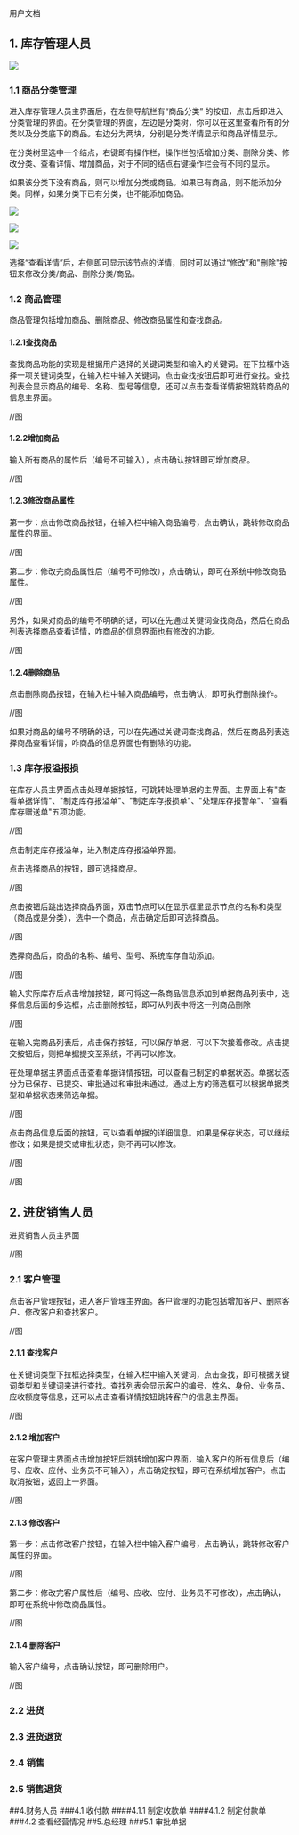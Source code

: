 用户文档



## 1. 库存管理人员

![](http://101.37.19.32:10080/FX/MSPSS/raw/master/doc/img/%E7%94%A8%E6%88%B7%E6%96%87%E6%A1%A3/%E5%BA%93%E5%AD%98%E7%AE%A1%E7%90%86%E4%BA%BA%E5%91%98%E4%B8%BB%E7%95%8C%E9%9D%A2.png)

### 1.1 商品分类管理

进入库存管理人员主界面后，在左侧导航栏有“商品分类” 的按钮，点击后即进入分类管理的界面。在分类管理的界面，左边是分类树，你可以在这里查看所有的分类以及分类底下的商品。右边分为两块，分别是分类详情显示和商品详情显示。



在分类树里选中一个结点，右键即有操作栏，操作栏包括增加分类、删除分类、修改分类、查看详情、增加商品，对于不同的结点右键操作栏会有不同的显示。

如果该分类下没有商品，则可以增加分类或商品。如果已有商品，则不能添加分类。同样，如果分类下已有分类，也不能添加商品。

![](http://101.37.19.32:10080/FX/MSPSS/raw/master/doc/img/%E7%94%A8%E6%88%B7%E6%96%87%E6%A1%A3/%E5%95%86%E5%93%81%E5%88%86%E7%B1%BB%E5%8F%B3%E9%94%AE%E6%93%8D%E4%BD%9C%E6%A0%8F1.png)

![](http://101.37.19.32:10080/FX/MSPSS/raw/master/doc/img/%E7%94%A8%E6%88%B7%E6%96%87%E6%A1%A3/%E5%95%86%E5%93%81%E5%88%86%E7%B1%BB%E5%8F%B3%E9%94%AE%E6%93%8D%E4%BD%9C%E6%A0%8F2.png)

![](http://101.37.19.32:10080/FX/MSPSS/raw/master/doc/img/%E7%94%A8%E6%88%B7%E6%96%87%E6%A1%A3/%E5%95%86%E5%93%81%E5%88%86%E7%B1%BB%E5%8F%B3%E9%94%AE%E6%93%8D%E4%BD%9C%E6%A0%8F3.png)

选择“查看详情”后，右侧即可显示该节点的详情，同时可以通过“修改”和"删除"按钮来修改分类/商品、删除分类/商品。

### 1.2 商品管理

商品管理包括增加商品、删除商品、修改商品属性和查找商品。

#### 1.2.1查找商品

查找商品功能的实现是根据用户选择的关键词类型和输入的关键词。在下拉框中选择一项关键词类型，在输入栏中输入关键词，点击查找按钮后即可进行查找。查找列表会显示商品的编号、名称、型号等信息，还可以点击查看详情按钮跳转商品的信息主界面。

//图

#### 1.2.2增加商品

输入所有商品的属性后（编号不可输入），点击确认按钮即可增加商品。

//图

#### 1.2.3修改商品属性

第一步：点击修改商品按钮，在输入栏中输入商品编号，点击确认，跳转修改商品属性的界面。

//图

第二步：修改完商品属性后（编号不可修改），点击确认，即可在系统中修改商品属性。

//图

另外，如果对商品的编号不明确的话，可以在先通过关键词查找商品，然后在商品列表选择商品查看详情，咋商品的信息界面也有修改的功能。

//图

#### 1.2.4删除商品

点击删除商品按钮，在输入栏中输入商品编号，点击确认，即可执行删除操作。

//图

如果对商品的编号不明确的话，可以在先通过关键词查找商品，然后在商品列表选择商品查看详情，咋商品的信息界面也有删除的功能。

### 1.3 库存报溢报损

在库存人员主界面点击处理单据按钮，可跳转处理单据的主界面。主界面上有"查看单据详情"、"制定库存报溢单"、"制定库存报损单"、"处理库存报警单"、"查看库存赠送单"五项功能。

//图

点击制定库存报溢单，进入制定库存报溢单界面。

点击选择商品的按钮，即可选择商品。

//图

点击按钮后跳出选择商品界面，双击节点可以在显示框里显示节点的名称和类型（商品或是分类），选中一个商品，点击确定后即可选择商品。

//图

选择商品后，商品的名称、编号、型号、系统库存自动添加。

//图

输入实际库存后点击增加按钮，即可将这一条商品信息添加到单据商品列表中，选择信息后面的多选框，点击删除按钮，即可从列表中将这一列商品删除

//图

在输入完商品列表后，点击保存按钮，可以保存单据，可以下次接着修改。点击提交按钮后，则把单据提交至系统，不再可以修改。



在处理单据主界面点击查看单据详情按钮，可以查看已制定的单据状态。单据状态分为已保存、已提交、审批通过和审批未通过。通过上方的筛选框可以根据单据类型和单据状态来筛选单据。

//图

点击商品信息后面的按钮，可以查看单据的详细信息。如果是保存状态，可以继续修改；如果是提交或审批状态，则不再可以修改。

//图

//图

## 2. 进货销售人员

进货销售人员主界面

//图

### 2.1 客户管理

点击客户管理按钮，进入客户管理主界面。客户管理的功能包括增加客户、删除客户、修改客户和查找客户。

//图

#### 2.1.1 查找客户

在关键词类型下拉框选择类型，在输入栏中输入关键词，点击查找，即可根据关键词类型和关键词来进行查找。查找列表会显示客户的编号、姓名、身份、业务员、应收额度等信息，还可以点击查看详情按钮跳转客户的信息主界面。

//图

#### 2.1.2 增加客户

在客户管理主界面点击增加按钮后跳转增加客户界面，输入客户的所有信息后（编号、应收、应付、业务员不可输入），点击确定按钮，即可在系统增加客户。点击取消按钮，返回上一界面。

//图

#### 2.1.3 修改客户

第一步：点击修改客户按钮，在输入栏中输入客户编号，点击确认，跳转修改客户属性的界面。

//图

第二步：修改完客户属性后（编号、应收、应付、业务员不可修改），点击确认，即可在系统中修改商品属性。

//图

#### 2.1.4 删除客户

输入客户编号，点击确认按钮，即可删除用户。

//图

### 2.2 进货

### 2.3 进货退货

### 2.4 销售

### 2.5 销售退货

##4.财务人员
###4.1 收付款
####4.1.1 制定收款单
####4.1.2 制定付款单
###4.2 查看经营情况
##5.总经理
###5.1 审批单据

